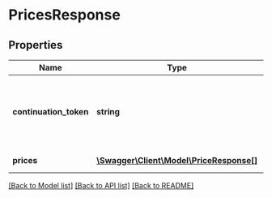 # PricesResponse

## Properties
Name | Type | Description | Notes
------------ | ------------- | ------------- | -------------
**continuation_token** | **string** | Token te be used in a subsequent request to obtain the next page of results | [optional] 
**prices** | [**\Swagger\Client\Model\PriceResponse[]**](PriceResponse.md) | List of prices | 

[[Back to Model list]](../README.md#documentation-for-models) [[Back to API list]](../README.md#documentation-for-api-endpoints) [[Back to README]](../README.md)


